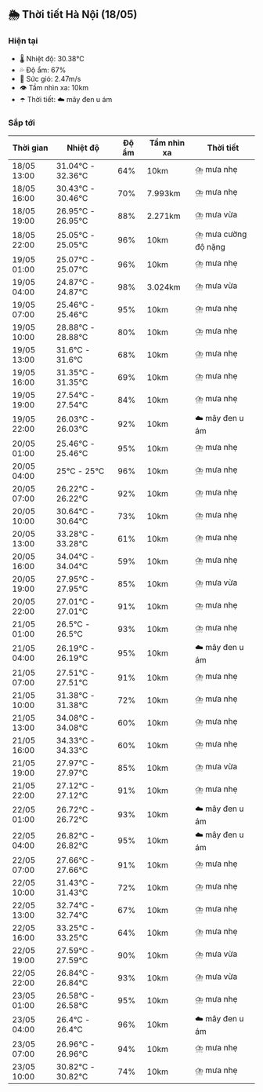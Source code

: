 ## 🌦️ Thời tiết Hà Nội (18/05)

### Hiện tại

- 🌡️ Nhiệt độ: 30.38℃
- 💦 Độ ẩm: 67%
- 💨 Sức gió: 2.47m/s
- 👁️ Tầm nhìn xa: 10km
- ☂️ Thời tiết: ☁️ mây đen u ám

### Sắp tới

| Thời gian | Nhiệt độ | Độ ẩm | Tầm nhìn xa | Thời tiết |
| --- | --- | --- | --- | --- |
| 18/05 13:00 | 31.04℃ - 32.36℃ | 64% | 10km | ⛈️ mưa nhẹ |
| 18/05 16:00 | 30.43℃ - 30.46℃ | 70% | 7.993km | ⛈️ mưa nhẹ |
| 18/05 19:00 | 26.95℃ - 26.95℃ | 88% | 2.271km | ⛈️ mưa vừa |
| 18/05 22:00 | 25.05℃ - 25.05℃ | 96% | 10km | ⛈️ mưa cường độ nặng |
| 19/05 01:00 | 25.07℃ - 25.07℃ | 96% | 10km | ⛈️ mưa nhẹ |
| 19/05 04:00 | 24.87℃ - 24.87℃ | 98% | 3.024km | ⛈️ mưa vừa |
| 19/05 07:00 | 25.46℃ - 25.46℃ | 95% | 10km | ⛈️ mưa nhẹ |
| 19/05 10:00 | 28.88℃ - 28.88℃ | 80% | 10km | ⛈️ mưa nhẹ |
| 19/05 13:00 | 31.6℃ - 31.6℃ | 68% | 10km | ⛈️ mưa nhẹ |
| 19/05 16:00 | 31.35℃ - 31.35℃ | 69% | 10km | ⛈️ mưa nhẹ |
| 19/05 19:00 | 27.54℃ - 27.54℃ | 84% | 10km | ⛈️ mưa nhẹ |
| 19/05 22:00 | 26.03℃ - 26.03℃ | 92% | 10km | ☁️ mây đen u ám |
| 20/05 01:00 | 25.46℃ - 25.46℃ | 95% | 10km | ⛈️ mưa nhẹ |
| 20/05 04:00 | 25℃ - 25℃ | 96% | 10km | ⛈️ mưa nhẹ |
| 20/05 07:00 | 26.22℃ - 26.22℃ | 92% | 10km | ⛈️ mưa nhẹ |
| 20/05 10:00 | 30.64℃ - 30.64℃ | 73% | 10km | ⛈️ mưa nhẹ |
| 20/05 13:00 | 33.28℃ - 33.28℃ | 61% | 10km | ⛈️ mưa nhẹ |
| 20/05 16:00 | 34.04℃ - 34.04℃ | 59% | 10km | ⛈️ mưa nhẹ |
| 20/05 19:00 | 27.95℃ - 27.95℃ | 85% | 10km | ⛈️ mưa vừa |
| 20/05 22:00 | 27.01℃ - 27.01℃ | 91% | 10km | ⛈️ mưa nhẹ |
| 21/05 01:00 | 26.5℃ - 26.5℃ | 93% | 10km | ⛈️ mưa nhẹ |
| 21/05 04:00 | 26.19℃ - 26.19℃ | 95% | 10km | ☁️ mây đen u ám |
| 21/05 07:00 | 27.51℃ - 27.51℃ | 91% | 10km | ⛈️ mưa nhẹ |
| 21/05 10:00 | 31.38℃ - 31.38℃ | 72% | 10km | ⛈️ mưa nhẹ |
| 21/05 13:00 | 34.08℃ - 34.08℃ | 60% | 10km | ⛈️ mưa nhẹ |
| 21/05 16:00 | 34.33℃ - 34.33℃ | 60% | 10km | ⛈️ mưa nhẹ |
| 21/05 19:00 | 27.97℃ - 27.97℃ | 85% | 10km | ⛈️ mưa vừa |
| 21/05 22:00 | 27.12℃ - 27.12℃ | 91% | 10km | ⛈️ mưa nhẹ |
| 22/05 01:00 | 26.72℃ - 26.72℃ | 93% | 10km | ☁️ mây đen u ám |
| 22/05 04:00 | 26.82℃ - 26.82℃ | 95% | 10km | ☁️ mây đen u ám |
| 22/05 07:00 | 27.66℃ - 27.66℃ | 91% | 10km | ⛈️ mưa nhẹ |
| 22/05 10:00 | 31.43℃ - 31.43℃ | 72% | 10km | ⛈️ mưa nhẹ |
| 22/05 13:00 | 32.74℃ - 32.74℃ | 67% | 10km | ⛈️ mưa nhẹ |
| 22/05 16:00 | 33.25℃ - 33.25℃ | 64% | 10km | ⛈️ mưa nhẹ |
| 22/05 19:00 | 27.59℃ - 27.59℃ | 90% | 10km | ⛈️ mưa vừa |
| 22/05 22:00 | 26.84℃ - 26.84℃ | 93% | 10km | ⛈️ mưa vừa |
| 23/05 01:00 | 26.58℃ - 26.58℃ | 95% | 10km | ⛈️ mưa nhẹ |
| 23/05 04:00 | 26.4℃ - 26.4℃ | 96% | 10km | ☁️ mây đen u ám |
| 23/05 07:00 | 26.96℃ - 26.96℃ | 94% | 10km | ⛈️ mưa nhẹ |
| 23/05 10:00 | 30.82℃ - 30.82℃ | 74% | 10km | ⛈️ mưa nhẹ |
